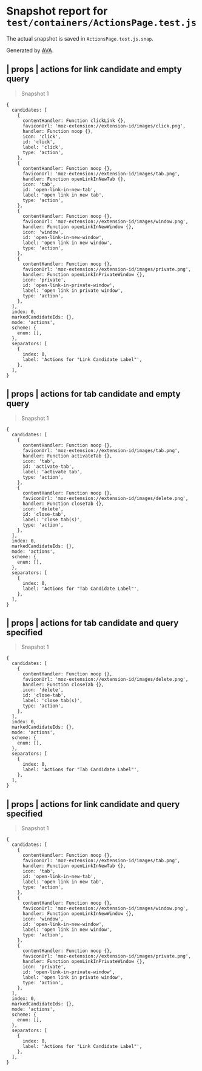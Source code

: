 # Snapshot report for `test/containers/ActionsPage.test.js`

The actual snapshot is saved in `ActionsPage.test.js.snap`.

Generated by [AVA](https://ava.li).

## <ActionsPage /> | props | actions for link candidate and empty query

> Snapshot 1

    {
      candidates: [
        {
          contentHandler: Function clickLink {},
          faviconUrl: 'moz-extension://extension-id/images/click.png',
          handler: Function noop {},
          icon: 'click',
          id: 'click',
          label: 'click',
          type: 'action',
        },
        {
          contentHandler: Function noop {},
          faviconUrl: 'moz-extension://extension-id/images/tab.png',
          handler: Function openLinkInNewTab {},
          icon: 'tab',
          id: 'open-link-in-new-tab',
          label: 'open link in new tab',
          type: 'action',
        },
        {
          contentHandler: Function noop {},
          faviconUrl: 'moz-extension://extension-id/images/window.png',
          handler: Function openLinkInNewWindow {},
          icon: 'window',
          id: 'open-link-in-new-window',
          label: 'open link in new window',
          type: 'action',
        },
        {
          contentHandler: Function noop {},
          faviconUrl: 'moz-extension://extension-id/images/private.png',
          handler: Function openLinkInPrivateWindow {},
          icon: 'private',
          id: 'open-link-in-private-window',
          label: 'open link in private window',
          type: 'action',
        },
      ],
      index: 0,
      markedCandidateIds: {},
      mode: 'actions',
      scheme: {
        enum: [],
      },
      separators: [
        {
          index: 0,
          label: 'Actions for "Link Candidate Label"',
        },
      ],
    }

## <ActionsPage /> | props | actions for tab candidate and empty query

> Snapshot 1

    {
      candidates: [
        {
          contentHandler: Function noop {},
          faviconUrl: 'moz-extension://extension-id/images/tab.png',
          handler: Function activateTab {},
          icon: 'tab',
          id: 'activate-tab',
          label: 'activate tab',
          type: 'action',
        },
        {
          contentHandler: Function noop {},
          faviconUrl: 'moz-extension://extension-id/images/delete.png',
          handler: Function closeTab {},
          icon: 'delete',
          id: 'close-tab',
          label: 'close tab(s)',
          type: 'action',
        },
      ],
      index: 0,
      markedCandidateIds: {},
      mode: 'actions',
      scheme: {
        enum: [],
      },
      separators: [
        {
          index: 0,
          label: 'Actions for "Tab Candidate Label"',
        },
      ],
    }

## <ActionsPage /> | props | actions for tab candidate and query specified

> Snapshot 1

    {
      candidates: [
        {
          contentHandler: Function noop {},
          faviconUrl: 'moz-extension://extension-id/images/delete.png',
          handler: Function closeTab {},
          icon: 'delete',
          id: 'close-tab',
          label: 'close tab(s)',
          type: 'action',
        },
      ],
      index: 0,
      markedCandidateIds: {},
      mode: 'actions',
      scheme: {
        enum: [],
      },
      separators: [
        {
          index: 0,
          label: 'Actions for "Tab Candidate Label"',
        },
      ],
    }

## <ActionsPage /> | props | actions for link candidate and query specified

> Snapshot 1

    {
      candidates: [
        {
          contentHandler: Function noop {},
          faviconUrl: 'moz-extension://extension-id/images/tab.png',
          handler: Function openLinkInNewTab {},
          icon: 'tab',
          id: 'open-link-in-new-tab',
          label: 'open link in new tab',
          type: 'action',
        },
        {
          contentHandler: Function noop {},
          faviconUrl: 'moz-extension://extension-id/images/window.png',
          handler: Function openLinkInNewWindow {},
          icon: 'window',
          id: 'open-link-in-new-window',
          label: 'open link in new window',
          type: 'action',
        },
        {
          contentHandler: Function noop {},
          faviconUrl: 'moz-extension://extension-id/images/private.png',
          handler: Function openLinkInPrivateWindow {},
          icon: 'private',
          id: 'open-link-in-private-window',
          label: 'open link in private window',
          type: 'action',
        },
      ],
      index: 0,
      markedCandidateIds: {},
      mode: 'actions',
      scheme: {
        enum: [],
      },
      separators: [
        {
          index: 0,
          label: 'Actions for "Link Candidate Label"',
        },
      ],
    }
